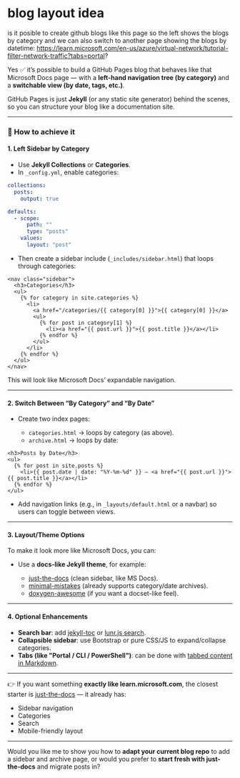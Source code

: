 # blog layout idea

is it posible to create github blogs like this page so the left shows the blogs by category and we can also switch to another page showing the blogs by datetime: https://learn.microsoft.com/en-us/azure/virtual-network/tutorial-filter-network-traffic?tabs=portal?

Yes ✅ it’s possible to build a GitHub Pages blog that behaves like that Microsoft Docs page — with a **left-hand navigation tree (by category)** and a **switchable view (by date, tags, etc.)**.

GitHub Pages is just **Jekyll** (or any static site generator) behind the scenes, so you can structure your blog like a documentation site.

---

### 🔑 How to achieve it

#### 1. Left Sidebar by Category

* Use **Jekyll Collections** or **Categories**.
* In `_config.yml`, enable categories:

```yaml
collections:
  posts:
    output: true

defaults:
  - scope:
      path: ""
      type: "posts"
    values:
      layout: "post"
```

* Then create a sidebar include (`_includes/sidebar.html`) that loops through categories:

```liquid
<nav class="sidebar">
  <h3>Categories</h3>
  <ul>
    {% for category in site.categories %}
      <li>
        <a href="/categories/{{ category[0] }}">{{ category[0] }}</a>
        <ul>
          {% for post in category[1] %}
            <li><a href="{{ post.url }}">{{ post.title }}</a></li>
          {% endfor %}
        </ul>
      </li>
    {% endfor %}
  </ul>
</nav>
```

This will look like Microsoft Docs’ expandable navigation.

---

#### 2. Switch Between “By Category” and “By Date”

* Create two index pages:

  * `categories.html` → loops by category (as above).
  * `archive.html` → loops by date:

```liquid
<h3>Posts by Date</h3>
<ul>
  {% for post in site.posts %}
    <li>{{ post.date | date: "%Y-%m-%d" }} – <a href="{{ post.url }}">{{ post.title }}</a></li>
  {% endfor %}
</ul>
```

* Add navigation links (e.g., in `_layouts/default.html` or a navbar) so users can toggle between views.

---

#### 3. Layout/Theme Options

To make it look more like Microsoft Docs, you can:

* Use a **docs-like Jekyll theme**, for example:

  * [just-the-docs](https://github.com/just-the-docs/just-the-docs) (clean sidebar, like MS Docs).
  * [minimal-mistakes](https://github.com/mmistakes/minimal-mistakes) (already supports category/date archives).
  * [doxygen-awesome](https://github.com/jothepro/doxygen-awesome-css) (if you want a docset-like feel).

---

#### 4. Optional Enhancements

* **Search bar**: add [jekyll-toc](https://github.com/allejo/jekyll-toc) or [lunr.js search](https://jekyllrb.com/docs/plugins/search/).
* **Collapsible sidebar**: use Bootstrap or pure CSS/JS to expand/collapse categories.
* **Tabs (like "Portal / CLI / PowerShell")**: can be done with [tabbed content in Markdown](https://just-the-docs.github.io/just-the-docs/docs/ui-components/tabs/).

---

👉 If you want something **exactly like learn.microsoft.com**, the closest starter is [just-the-docs](https://github.com/just-the-docs/just-the-docs) — it already has:

* Sidebar navigation
* Categories
* Search
* Mobile-friendly layout

---

Would you like me to show you how to **adapt your current blog repo** to add a sidebar and archive page, or would you prefer to **start fresh with just-the-docs** and migrate posts in?
